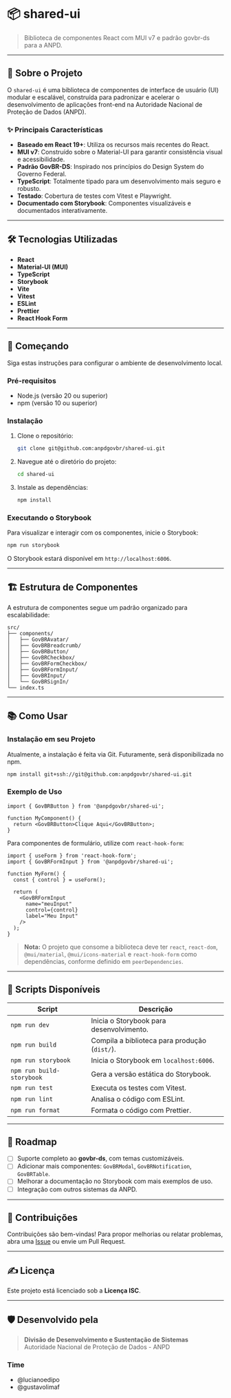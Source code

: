 # 📦 shared-ui

> Biblioteca de componentes React com MUI v7 e padrão govbr-ds para a ANPD.

---

## 🚀 Sobre o Projeto

O `shared-ui` é uma biblioteca de componentes de interface de usuário (UI) modular e escalável, construída para padronizar e acelerar o desenvolvimento de aplicações front-end na Autoridade Nacional de Proteção de Dados (ANPD).

### ✨ Principais Características

*   **Baseado em React 19+**: Utiliza os recursos mais recentes do React.
*   **MUI v7**: Construído sobre o Material-UI para garantir consistência visual e acessibilidade.
*   **Padrão GovBR-DS**: Inspirado nos princípios do Design System do Governo Federal.
*   **TypeScript**: Totalmente tipado para um desenvolvimento mais seguro e robusto.
*   **Testado**: Cobertura de testes com Vitest e Playwright.
*   **Documentado com Storybook**: Componentes visualizáveis e documentados interativamente.

---

## 🛠️ Tecnologias Utilizadas

*   **React**
*   **Material-UI (MUI)**
*   **TypeScript**
*   **Storybook**
*   **Vite**
*   **Vitest**
*   **ESLint**
*   **Prettier**
*   **React Hook Form**

---

## 🏁 Começando

Siga estas instruções para configurar o ambiente de desenvolvimento local.

### Pré-requisitos

*   Node.js (versão 20 ou superior)
*   npm (versão 10 ou superior)

### Instalação

1.  Clone o repositório:
    ```bash
    git clone git@github.com:anpdgovbr/shared-ui.git
    ```
2.  Navegue até o diretório do projeto:
    ```bash
    cd shared-ui
    ```
3.  Instale as dependências:
    ```bash
    npm install
    ```

### Executando o Storybook

Para visualizar e interagir com os componentes, inicie o Storybook:

```bash
npm run storybook
```

O Storybook estará disponível em `http://localhost:6006`.

---

## 🏗️ Estrutura de Componentes

A estrutura de componentes segue um padrão organizado para escalabilidade:

```
src/
├── components/
│   ├── GovBRAvatar/
│   ├── GovBRBreadcrumb/
│   ├── GovBRButton/
│   ├── GovBRCheckbox/
│   ├── GovBRFormCheckbox/
│   ├── GovBRFormInput/
│   ├── GovBRInput/
│   └── GovBRSignIn/
└── index.ts
```

---

## 📚 Como Usar

### Instalação em seu Projeto

Atualmente, a instalação é feita via Git. Futuramente, será disponibilizada no npm.

```bash
npm install git+ssh://git@github.com:anpdgovbr/shared-ui.git
```

### Exemplo de Uso

```tsx
import { GovBRButton } from '@anpdgovbr/shared-ui';

function MyComponent() {
  return <GovBRButton>Clique Aqui</GovBRButton>;
}
```

Para componentes de formulário, utilize com `react-hook-form`:

```tsx
import { useForm } from 'react-hook-form';
import { GovBRFormInput } from '@anpdgovbr/shared-ui';

function MyForm() {
  const { control } = useForm();

  return (
    <GovBRFormInput
      name="meuInput"
      control={control}
      label="Meu Input"
    />
  );
}
```

> **Nota:** O projeto que consome a biblioteca deve ter `react`, `react-dom`, `@mui/material`, `@mui/icons-material` e `react-hook-form` como dependências, conforme definido em `peerDependencies`.

---

## 🔧 Scripts Disponíveis

| Script | Descrição |
|---|---|
| `npm run dev` | Inicia o Storybook para desenvolvimento. |
| `npm run build` | Compila a biblioteca para produção (`dist/`). |
| `npm run storybook` | Inicia o Storybook em `localhost:6006`. |
| `npm run build-storybook` | Gera a versão estática do Storybook. |
| `npm run test` | Executa os testes com Vitest. |
| `npm run lint` | Analisa o código com ESLint. |
| `npm run format` | Formata o código com Prettier. |

---

## 📝 Roadmap

*   [ ] Suporte completo ao **govbr-ds**, com temas customizáveis.
*   [ ] Adicionar mais componentes: `GovBRModal`, `GovBRNotification`, `GovBRTable`.
*   [ ] Melhorar a documentação no Storybook com mais exemplos de uso.
*   [ ] Integração com outros sistemas da ANPD.

---

## 🚀 Contribuições

Contribuições são bem-vindas! Para propor melhorias ou relatar problemas, abra uma [Issue](https://github.com/anpdgovbr/shared-ui/issues) ou envie um Pull Request.

---

## ✍️ Licença

Este projeto está licenciado sob a **Licença ISC**.

---

## 🛡 Desenvolvido pela

> **Divisão de Desenvolvimento e Sustentação de Sistemas**  
> Autoridade Nacional de Proteção de Dados - ANPD

### Time

*   @lucianoedipo
*   @gustavolimaf
